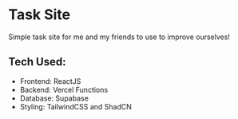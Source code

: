 # Task Site

Simple task site for me and my friends to use to improve ourselves!

## Tech Used:
- Frontend: ReactJS
- Backend: Vercel Functions
- Database: Supabase
- Styling: TailwindCSS and ShadCN
